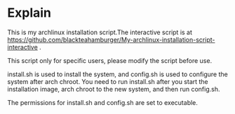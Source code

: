# Explain
This is my archlinux installation script.The interactive script is at https://github.com/blackteahamburger/My-archlinux-installation-script-interactive .

This script only for specific users, please modify the script before use.

install.sh is used to install the system, and config.sh is used to configure the system after arch chroot. You need to run install.sh after you start the installation image, arch chroot to the new system, and then run config.sh.

The permissions for install.sh and config.sh are set to executable.
